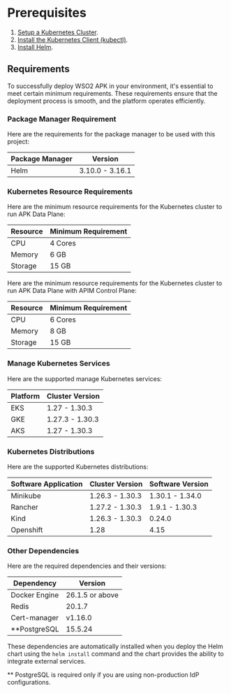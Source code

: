 # Prerequisites

1. [Setup a Kubernetes Cluster](https://kubernetes.io/docs/setup).
2. [Install the Kubernetes Client (kubectl)](https://kubernetes.io/docs/tasks/tools/install-kubectl/).
3. [Install Helm](https://helm.sh/docs/intro/install/).


## Requirements
To successfully deploy WSO2 APK in your environment, it's essential to meet certain minimum requirements. These requirements ensure that the deployment process is smooth, and the platform operates efficiently.

### Package Manager Requirement

Here are the requirements for the package manager to be used with this project:

| Package Manager | Version         |
|-----------------|-----------------|
| Helm            | 3.10.0 - 3.16.1 |


### Kubernetes Resource Requirements

Here are the minimum resource requirements for the Kubernetes cluster to run APK Data Plane:

| Resource  | Minimum Requirement |
|-----------|----------------------|
| CPU       | 4 Cores             |
| Memory    | 6 GB                |
| Storage   | 15 GB               |

Here are the minimum resource requirements for the Kubernetes cluster to run APK Data Plane with APIM Control Plane:

| Resource  | Minimum Requirement |
|-----------|---------------------|
| CPU       | 6 Cores             |
| Memory    | 8 GB                |
| Storage   | 15 GB               |

### Manage Kubernetes Services

Here are the supported manage Kubernetes services:

| Platform     | Cluster Version |
|--------------|-----------------|
| EKS          | 1.27 - 1.30.3   |
| GKE          | 1.27.3 - 1.30.3 |
| AKS          | 1.27   - 1.30.3 |


### Kubernetes Distributions

Here are the supported Kubernetes distributions:

| Software Application | Cluster Version | Software Version |
|----------------------|-----------------|------------------|
| Minikube             | 1.26.3 - 1.30.3 | 1.30.1 - 1.34.0  |
| Rancher              | 1.27.2 - 1.30.3 | 1.9.1 - 1.30.3   |
| Kind                 | 1.26.3 - 1.30.3 | 0.24.0           |
| Openshift            | 1.28            | 4.15             | 

### Other Dependencies

Here are the required dependencies and their versions:

| Dependency    | Version         |
|---------------|-----------------|
| Docker Engine | 26.1.5 or above |
| Redis         | 20.1.7          |
| Cert-manager  | v1.16.0         |
| **PostgreSQL  | 15.5.24         |

These dependencies are automatically installed when you deploy the Helm chart using the `helm install` command and the chart provides the ability to integrate external services.

** PostgreSQL is required only if you are using non-production IdP configurations.